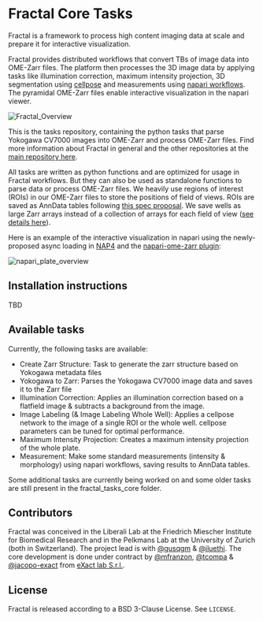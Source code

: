 # Fractal Core Tasks

Fractal is a framework to process high content imaging data at scale and prepare it for interactive visualization.

Fractal provides distributed workflows that convert TBs of image data into OME-Zarr files. The platform then processes the 3D image data by applying tasks like illumination correction, maximum intensity projection, 3D segmentation using [cellpose](https://cellpose.readthedocs.io/en/latest/) and measurements using [napari workflows](https://github.com/haesleinhuepf/napari-workflows). The pyramidal OME-Zarr files enable interactive visualization in the napari viewer.

![Fractal_Overview](https://user-images.githubusercontent.com/18033446/190978261-2e7b57e9-72c7-443e-9202-15d233f8416d.jpg)

This is the tasks repository, containing the python tasks that parse Yokogawa CV7000 images into OME-Zarr and process OME-Zarr files. Find more information about Fractal in general and the other repositories at the [main repository here](https://github.com/fractal-analytics-platform/fractal).

All tasks are written as python functions and are optimized for usage in Fractal workflows. But they can also be used as standalone functions to parse data or process OME-Zarr files. We heavily use regions of interest (ROIs) in our OME-Zarr files to store the positions of field of views. ROIs are saved as AnnData tables following [this spec proposal](https://github.com/ome/ngff/pull/64). We save wells as large Zarr arrays instead of a collection of arrays for each field of view ([see details here](https://github.com/ome/ngff/pull/137)).

Here is an example of the interactive visualization in napari using the newly-proposed async loading in [NAP4](https://github.com/napari/napari/pull/4905) and the [napari-ome-zarr plugin](https://github.com/ome/napari-ome-zarr):

![napari_plate_overview](https://user-images.githubusercontent.com/18033446/190983839-afb9743f-530c-4b00-bde7-23ad62404ee8.gif)


## Installation instructions

TBD

## Available tasks

Currently, the following tasks are available:
- Create Zarr Structure: Task to generate the zarr structure based on Yokogawa metadata files
- Yokogawa to Zarr: Parses the Yokogawa CV7000 image data and saves it to the Zarr file
- Illumination Correction: Applies an illumination correction based on a flatfield image & subtracts a background from the image.
- Image Labeling (& Image Labeling Whole Well): Applies a cellpose network to the image of a single ROI or the whole well. cellpose parameters can be tuned for optimal performance.
- Maximum Intensity Projection: Creates a maximum intensity projection of the whole plate.
- Measurement: Make some standard measurements (intensity & morphology) using napari workflows, saving results to AnnData tables.

Some additional tasks are currently being worked on and some older tasks are still present in the fractal_tasks_core folder.

## Contributors

Fractal was conceived in the Liberali Lab at the Friedrich Miescher Institute
for Biomedical Research and in the Pelkmans Lab at the University of Zurich
(both in Switzerland). The project lead is with
[@gusqgm](https://github.com/gusqgm) & [@jluethi](https://github.com/jluethi).
The core development is done under contract by
[@mfranzon](https://github.com/mfranzon), [@tcompa](https://github.com/tcompa)
& [@jacopo-exact](https://github.com/jacopo-exact) from [eXact lab
S.r.l.](https://exact-lab.it).

## License

Fractal is released according to a BSD 3-Clause License. See `LICENSE`.

